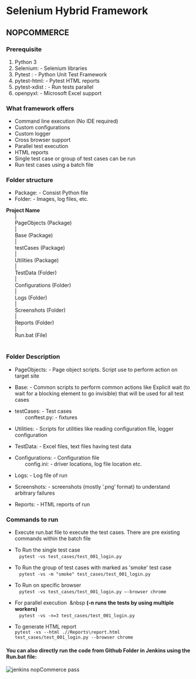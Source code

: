 # Selenium Hybrid Framework

## NOPCOMMERCE

###	Prerequisite

1. Python 3 
1. Selenium: - Selenium libraries 
1. Pytest : - Python Unit Test Framework
1. pytest-html: - Pytest HTML reports
1. pytest-xdist : - Run tests parallel 
1. openpyxl: - Microsoft Excel support

### What framework offers 
* Command line execution (No IDE required)
*	Custom configurations
*	Custom logger
*	Cross browser support
*	Parallel test execution
*	HTML reports 
*	Single test case or group of test cases can be run
*	Run test cases using a batch file

### Folder structure
* Package: - Consist Python file
* Folder: - Images, log files, etc.

**Project Name** <br />
&nbsp;&nbsp;&nbsp;&nbsp;&nbsp;&nbsp;| <br />
&nbsp;&nbsp;&nbsp;&nbsp;&nbsp;&nbsp;PageObjects (Package) <br />
&nbsp;&nbsp;&nbsp;&nbsp;&nbsp;&nbsp;| <br />
&nbsp;&nbsp;&nbsp;&nbsp;&nbsp;&nbsp;Base (Package) <br />
&nbsp;&nbsp;&nbsp;&nbsp;&nbsp;&nbsp;| <br />
&nbsp;&nbsp;&nbsp;&nbsp;&nbsp;&nbsp;testCases (Package) <br />
&nbsp;&nbsp;&nbsp;&nbsp;&nbsp;&nbsp;| <br /> 
&nbsp;&nbsp;&nbsp;&nbsp;&nbsp;&nbsp;Utilities (Package) <br />
&nbsp;&nbsp;&nbsp;&nbsp;&nbsp;&nbsp;| <br />
&nbsp;&nbsp;&nbsp;&nbsp;&nbsp;&nbsp;TestData (Folder) <br />
&nbsp;&nbsp;&nbsp;&nbsp;&nbsp;&nbsp;| <br />
&nbsp;&nbsp;&nbsp;&nbsp;&nbsp;&nbsp;Configurations (Folder) <br />
&nbsp;&nbsp;&nbsp;&nbsp;&nbsp;&nbsp;| <br />
&nbsp;&nbsp;&nbsp;&nbsp;&nbsp;&nbsp;Logs (Folder) <br />
&nbsp;&nbsp;&nbsp;&nbsp;&nbsp;&nbsp;| <br />
&nbsp;&nbsp;&nbsp;&nbsp;&nbsp;&nbsp;Screenshots (Folder) <br />
&nbsp;&nbsp;&nbsp;&nbsp;&nbsp;&nbsp;| <br />
&nbsp;&nbsp;&nbsp;&nbsp;&nbsp;&nbsp;Reports (Folder) <br />
&nbsp;&nbsp;&nbsp;&nbsp;&nbsp;&nbsp;| <br />
&nbsp;&nbsp;&nbsp;&nbsp;&nbsp;&nbsp;Run.bat (File) <br />
<br />

### Folder Description 

* PageObjects: - Page object scripts. Script use to perform action on target site<br />

* Base: - Common scripts to perform common actions like Explicit wait (to wait for a blocking element to go invisible) that will be used for all test cases<br />

*	testCases: - Test cases<br />
 &nbsp;&nbsp;&nbsp;&nbsp;&nbsp;&nbsp;              conftest.py: - fixtures<br />

*	Utilities: - Scripts for utilities like reading configuration file, logger configuration <br />

*	TestData: - Excel files, text files having test data<br />

*	Configurations: - Configuration file<br />
 &nbsp;&nbsp;&nbsp;&nbsp;&nbsp;&nbsp;                   config.ini: - driver locations, log file location etc.<br />

*	Logs: - Log file of run<br />

*	Screenshots: - screenshots (mostly  ’.png’ format) to understand arbitrary failures<br />

*	Reports: - HTML reports of run<br />


### Commands to run

*	Execute run.bat file to execute the test cases. There are pre existing commands within the batch file <br />

*	To Run the single test case <br />
 &nbsp;&nbsp;&nbsp;`pytest -vs test_cases/test_001_login.py`<br />

 *	To Run the group of test cases with marked as 'smoke' test case <br />
 &nbsp;&nbsp;&nbsp;`pytest -vs -m "smoke" test_cases/test_001_login.py`<br />

* To Run on specific browser &nbsp;&nbsp; <br />
&nbsp;&nbsp;&nbsp;`pytest -vs test_cases/test_001_login.py –-browser chrome`  

* For parallel execution  &nbsp;&nbsp **(-n <num> runs the tests by using multiple workers)** <br />
 &nbsp;&nbsp;&nbsp;`pytest -vs -n=3 test_cases/test_001_login.py` 				
 
* To generate HTML report<br />
`pytest -vs --html .//Reports\report.html test_cases/test_001_login.py --browser chrome`

#### You can also directly run the code from Github Folder in Jenkins using the Run.bat file:
![jenkins nopCommerce pass](https://github.com/SaVignesh/nopCommerceAdmin/assets/47379614/83c3a795-ecec-4c18-ba5f-3dbe90b4f170)


